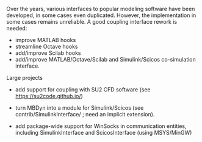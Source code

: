 Over the years, various interfaces to popular modeling software have been developed, in some cases even duplicated. However, the implementation in some cases remains unreliable. A good coupling interface rework is needed:

- improve MATLAB hooks
- streamline Octave hooks
- add/improve Scilab hooks
- add/improve MATLAB/Octave/Scilab and Simulink/Scicos co-simulation interface.

Large projects

- add support for coupling with SU2 CFD software (see https://su2code.github.io/)
- turn MBDyn into a module for Simulink/Scicos (see contrib/SimulinkInterface/ ; need an implicit extension).

- add package-wide support for WinSocks in communication entities, including SimulinkInterface and ScicosInterface (using MSYS/MinGW)
